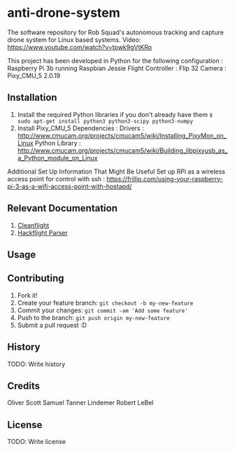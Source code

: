 # anti-drone-system
The software repository for Rob Squad's autonomous tracking and capture drone system for Linux based systems.
Video: https://www.youtube.com/watch?v=tpwk9gVtKRo

This project has been developed in Python for the following configuration :
Raspberry Pi 3b running Raspbian Jessie
Flight Controller : Flip 32
Camera : Pixy_CMU_5 2.0.19

## Installation
1. Install the required Python libraries if you don't already have them
`$ sudo apt-get install python3 python3-scipy python3-numpy`
2. Install Pixy_CMU_5 Dependencies :
	Drivers :  http://www.cmucam.org/projects/cmucam5/wiki/Installing_PixyMon_on_Linux
	Python Library : http://www.cmucam.org/projects/cmucam5/wiki/Building_libpixyusb_as_a_Python_module_on_Linux

Additional Set Up Information That Might Be Useful
Set up RPi as a wireless access point for control with ssh :
https://frillip.com/using-your-raspberry-pi-3-as-a-wifi-access-point-with-hostapd/

## Relevant Documentation
1. [Cleanflight](https://github.com/cleanflight/cleanflight/tree/master/docs)
2. [Hackflight Parser](https://github.com/simondlevy/hackflight/tree/master/parser)

## Usage


## Contributing

1. Fork it!
2. Create your feature branch: `git checkout -b my-new-feature`
3. Commit your changes: `git commit -am 'Add some feature'`
4. Push to the branch: `git push origin my-new-feature`
5. Submit a pull request :D

## History

TODO: Write history

## Credits
Oliver Scott
Samuel Tanner Lindemer
Robert LeBel

## License

TODO: Write license
